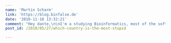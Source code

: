 ```yaml
---
name: 'Martin Scharm'
link: 'https://blog.binfalse.de'
date: '2010-11-18 13:32:21'
comment: "Hey dante,\n\nI'm a studying Bioinformatics, most of the software I'm using is probably written by myself.\nDuring my education I learned some algorithms to analyze such expression data. I met this guy to learn how these scientists produce the data and to get some normalized measurements from real experiments.\nSo I can't really recommend any software, but if you are interested in the tools that this medic uses, just tell me and I'll ask him.\nOtherwise if you are interested in techniques to analyze this data from the perspective of a computer scientist please feel free to <a href=\"{{ site.url }}/contact/\" rel=\"nofollow\">contact me</a>!\n\nRegards,\nMartin"
post_id: /2010/05/27/which-country-is-the-most-stupid

---
```



